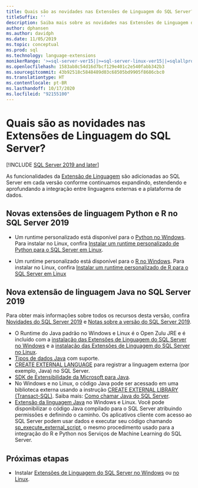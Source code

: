 ```yaml
---
title: Quais são as novidades nas Extensões de Linguagem do SQL Server?
titleSuffix: ''
description: Saiba mais sobre as novidades nas Extensões de Linguagem do SQL Server que expandem, estendem e aprofundam a integração entre linguagens externas e a plataforma de dados.
author: dphansen
ms.author: davidph
ms.date: 11/05/2019
ms.topic: conceptual
ms.prod: sql
ms.technology: language-extensions
monikerRange: '>=sql-server-ver15||>=sql-server-linux-ver15||=sqlallproducts-allversions'
ms.openlocfilehash: 1583ab8c54d16d7bcf129e401c2e540fabb342b3
ms.sourcegitcommit: 43b92518c5848489d03c68505bd9905f8686cbc0
ms.translationtype: HT
ms.contentlocale: pt-BR
ms.lasthandoff: 10/17/2020
ms.locfileid: "92155100"
---
```

# <a name="whats-new-in-sql-server-language-extensions"></a>Quais são as novidades nas Extensões de Linguagem do SQL Server?
[!INCLUDE [SQL Server 2019 and later](../includes/applies-to-version/sqlserver2019.md)]

As funcionalidades da [Extensão de Linguagem](language-extensions-overview.md) são adicionadas ao SQL Server em cada versão conforme continuamos expandindo, estendendo e aprofundando a integração entre linguagens externas e a plataforma de dados.

## <a name="new-python-and-r-language-extensions-in-sql-server-2019"></a>Novas extensões de linguagem Python e R no SQL Server 2019

+ Um runtime personalizado está disponível para o [Python no Windows](../machine-learning/install/custom-runtime-python.md). Para instalar no Linux, confira [Instalar um runtime personalizado de Python para o SQL Server em Linux](../machine-learning/install/custom-runtime-python.md?view=sql-server-linux-ver15&preserve-view=true).

+ Um runtime personalizado está disponível para o [R no Windows](../machine-learning/install/custom-runtime-r.md). Para instalar no Linux, confira [Instalar um runtime personalizado de R para o SQL Server em Linux](../machine-learning/install/custom-runtime-r.md?view=sql-server-linux-ver15&preserve-view=true)


## <a name="new-java-language-extension-in-sql-server-2019"></a>Nova extensão de linguagem Java no SQL Server 2019

Para obter mais informações sobre todos os recursos desta versão, confira [Novidades do SQL Server 2019](../sql-server/what-s-new-in-sql-server-ver15.md) e [Notas sobre a versão do SQL Server 2019](../sql-server/sql-server-version-15-release-notes.md).

- O Runtime do Java padrão no Windows e Linux é o Open Zulu JRE e é incluído com a [instalação das Extensões de Linguagem do SQL Server no Windows](install/windows-java.md) e a [instalação das Extensões de Linguagem do SQL Server no Linux](../linux/sql-server-linux-setup-language-extensions-java.md).
- [Tipos de dados Java](how-to/java-to-sql-data-types.md) com suporte.
- [CREATE EXTERNAL LANGUAGE](../t-sql/statements/create-external-language-transact-sql.md) para registrar a linguagem externa (por exemplo, Java) no SQL Server.
- [SDK de Extensibilidade da Microsoft para Java](how-to/extensibility-sdk-java-sql-server.md).
- No Windows e no Linux, o código Java pode ser acessado em uma biblioteca externa usando a instrução [CREATE EXTERNAL LIBRARY (Transact-SQL)](../t-sql/statements/create-external-library-transact-sql.md). Saiba mais: [Como chamar Java do SQL Server](how-to/call-java-from-sql.md).
- [Extensão da linguagem Java](language-extensions-overview.md) no Windows e Linux. Você pode disponibilizar o código Java compilado para o SQL Server atribuindo permissões e definindo o caminho. Os aplicativos cliente com acesso ao SQL Server podem usar dados e executar seu código chamando [sp_execute_external_script](../relational-databases/system-stored-procedures/sp-execute-external-script-transact-sql.md), o mesmo procedimento usado para a integração do R e Python nos Serviços de Machine Learning do SQL Server.

## <a name="next-steps"></a>Próximas etapas

+ Instalar [Extensões de Linguagem do SQL Server no Windows](install/windows-java.md) ou [no Linux](../linux/sql-server-linux-setup-language-extensions-java.md).